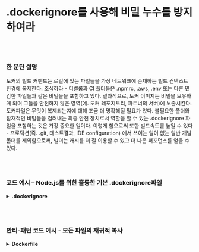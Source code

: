 # .dockerignore를 사용해 비밀 누수를 방지하여라

<br/><br/>

### 한 문단 설명

도커의 빌드 커맨드는 로컬에 있는 파일들을 가상 네트워크에 존재하는 빌드 컨텍스트 환경에 복제한다. 조심하라 - 디벨롭과 CI 폴더들은 .npmrc, .aws, .env 또는 다른 민감한 파일들과 같은 비밀들을 포함하고 있다. 결과적으로, 도커 이미지는 비밀을 보유하게 되며 그들을 안전하지 않은 영역(예. 도커 레포지토리, 파트너의 서버)에 노출시킨다. 도커파일은 무엇이 복제되는지에 대해 조금 더 명확해질 필요가 있다. 불필요한 폴더와 잠재적인 비밀들을 걸러내는 최종 안전 장치로서 역할을 할 수 있는 .dockerignore 파일을 포함하는 것은 가장 중요한 일이다. 이렇게 함으로써 또한 빌드속도를 높일 수 있다 - 프로덕션(즉. .git, 테스트결과, IDE configuration) 에서 쓰이는 일이 없는 일반 개발 폴더를 제외함으로써, 빌더는 캐시를 더 잘 이용할 수 있고 더 나은 퍼포먼스를 얻을 수 있다.

<br/><br/>

### 코드 예시 – Node.js를 위한 훌륭한 기본 .dockerignore파일

<details>
<summary><strong>.dockerignore</strong></summary>

```
**/node_modules/
**/.git
**/README.md
**/LICENSE
**/.vscode
**/npm-debug.log
**/coverage
**/.env
**/.editorconfig
**/.aws
**/dist
```

</details>

<br/><br/>

### 안티-패턴 코드 예시 - 모든 파일의 재귀적 복사

<details>
<summary><strong>Dockerfile</strong></summary>

```dockerfile
FROM node:12-slim AS build

WORKDIR /usr/src/app
# 다음의 줄은 모든 것을 복사한다.
COPY . .

# 나머지는 여기에 온다

```

</details>
